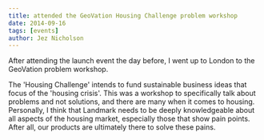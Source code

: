 ```yaml
---
title: attended the GeoVation Housing Challenge problem workshop
date: 2014-09-16
tags: [events]
author: Jez Nicholson
---
```

​​​​After attending the launch event the day before, I went up to London to the GeoVation problem workshop.

The 'Housing Challenge' intends to fund sustainable business ideas that focus of the 'housing crisis'. This was a workshop to specifically talk about problems and not solutions, and there are many when it comes to housing. Personally, I think that Landmark needs to be deeply knowledgeable about all aspects of the housing market, especially those that show pain points. After all, our products are ultimately there to solve these pains.